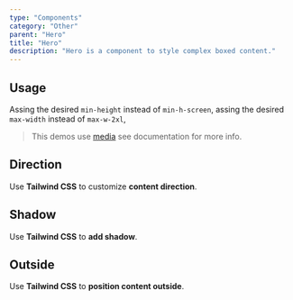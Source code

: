 ```yaml
---
type: "Components"
category: "Other"
parent: "Hero"
title: "Hero"
description: "Hero is a component to style complex boxed content."
---
```


## Usage

Assing the desired `min-height` instead of `min-h-screen`, assing the desired `max-width` instead of `max-w-2xl`,

> This demos use [media](/xtendui/components/media) see documentation for more info.

<demo>
  <div class="docs_demo_item" data-iframe="xtendui/demos/components/hero/usage">
  </div>
</demo>

## Direction

Use **Tailwind CSS** to customize **content direction**.

<demo>
  <div class="docs_demo_item" data-iframe="xtendui/demos/components/hero/direction">
  </div>
</demo>

## Shadow

Use **Tailwind CSS** to **add shadow**.

<demo>
  <div class="docs_demo_item" data-iframe="xtendui/demos/components/hero/shadow">
  </div>
</demo>

## Outside

Use **Tailwind CSS** to **position content outside**.

<demo>
  <div class="docs_demo_item" data-iframe="xtendui/demos/components/hero/outside">
  </div>
</demo>
